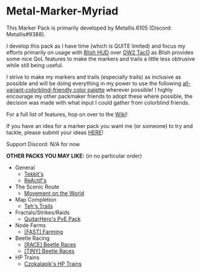# Metal-Marker-Myriad
This Marker Pack is primarily developed by Metallis.6105 (Discord: Metallis#9388).

I develop this pack as I have time (which is QUITE limited) and focus my efforts primarily on usage with [Blish HUD](https://blishhud.com/) over [GW2 TacO](http://www.gw2taco.com/) as Blish provides some nice QoL features to make the markers and trails a little less obtrusive while still being useful.

I strive to make my markers and trails (especially trails) as inclusive as possible and will be doing everything in my power to use the following [all-variant-colorblind-friendly color palette](https://davidmathlogic.com/colorblind/#%23000000-%23E69F00-%2356B4E9-%23009E73-%23F0E442-%230072B2-%23D55E00-%23CC79A7) wherever possible! I highly encourage my other packmaker friends to adopt these where possible, the decision was made with what input I could gather from colorblind friends.

For a full list of features, hop on over to the [Wiki](https://github.com/Metallis/Metal-Marker-Myriad/wiki)!

If you have an idea for a marker pack you want me (or someone) to try and tackle, please submit your ideas [HERE](https://github.com/blish-hud/Blish-HUD/discussions/categories/requested-marker-packs)!

Support Discord: N/A for now

**OTHER PACKS YOU MAY LIKE:** (in no particular order)
 - General
   - [Tekkit's](http://tekkitsworkshop.net/index.php/gw2-taco/download)
   - [ReActif's](https://www.heinze.fr/taco/?lang=en)
 - The Scenic Route
   - [Movement on the World](https://github.com/Sutcenes/MovementOnTheWorld_TacoSupport/wiki)
 - Map Completion
   - [Teh's Trails](https://github.com/xrandox/TehsTrails) 
 - Fractals/Strikes/Raids
   - [QuitarHero's PvE Pack](https://github.com/QuitarHero/Heros-Marker-Pack)
 - Node Farms
   - [\[FAST\] Farming](https://fast.farming-community.eu/farming/guides/fast-taco-marker)
 - Beetle Racing
   - [\[RACE\] Beetle Races](https://goo.gl/AQmm4F)
   - [\[TINY\] Beetle Races](https://tinyarmy.org/beetle/)
- HP Trains
   - [Czokalapik's HP Trains](https://bitbucket.org/czokalapik/czokalapiks-guides-for-gw2taco/src/master/)
